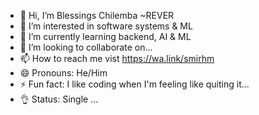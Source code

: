 - 👋 Hi, I’m Blessings Chilemba ~REVER
- 👀 I’m interested in software systems & ML
- 🌱 I’m currently learning backend, AI & ML
- 💞️ I’m looking to collaborate on...
- 📫 How to reach me vist   https://wa.link/smirhm
- 😄 Pronouns: He/Him
- ⚡ Fun fact: I like coding when I'm feeling like quiting it...
- 👌 Status: Single ...
<!---
ReverTechs/ReverTech is a ✨ special ✨ repository because its `README.md` (this file) appears on your GitHub profile.
You can click the Preview link to take a look at your changes.
--->
